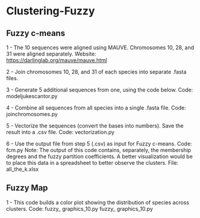 # Clustering-Fuzzy

## Fuzzy c-means

1 - The 10 sequences were aligned using MAUVE. Chromosomes 10, 28, and 31 were aligned separately.
 Website: https://darlinglab.org/mauve/mauve.html
 
2 - Join chromosomes 10, 28, and 31 of each species into separate .fasta files.

3 - Generate 5 additional sequences from one, using the code below.
 Code: modeljukescantor.py
 
4 - Combine all sequences from all species into a single .fasta file.
 Code: joinchromosomes.py
 
5 - Vectorize the sequences (convert the bases into numbers). Save the result into a .csv file.
 Code: vectorization.py
 
6 - Use the output file from step 5 (.csv) as input for Fuzzy c-means.
 Code: fcm.py
Note: The output of this code contains, separately, the membership degrees and the fuzzy partition coefficients. A better visualization would be to place this data in a spreadsheet to better observe the clusters.
 File: all_the_k.xlsx

## Fuzzy Map
1 - This code builds a color plot showing the distribution of species across clusters.
 Code: fuzzy_ graphics_10.py
	fuzzy_ graphics_10.py

